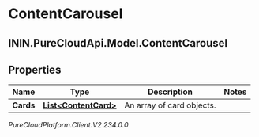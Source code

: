 # ContentCarousel

## ININ.PureCloudApi.Model.ContentCarousel

## Properties

|Name | Type | Description | Notes|
|------------ | ------------- | ------------- | -------------|
| **Cards** | [**List&lt;ContentCard&gt;**](ContentCard) | An array of card objects. | |



_PureCloudPlatform.Client.V2 234.0.0_
